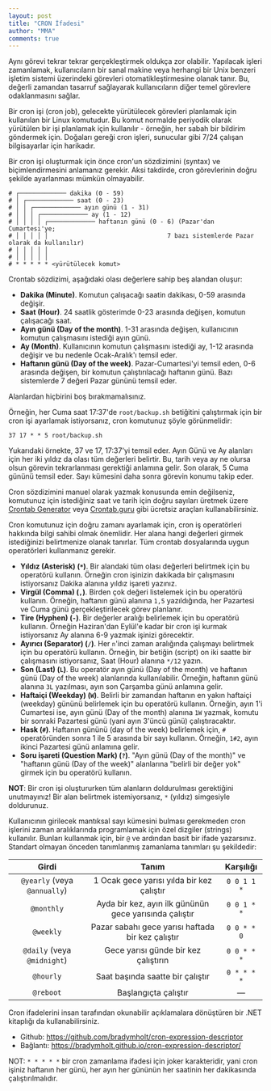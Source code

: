 ```yaml
---
layout: post
title: "CRON İfadesi"
author: "MMA"
comments: true
---
```


Aynı görevi tekrar tekrar gerçekleştirmek oldukça zor olabilir. Yapılacak işleri zamanlamak, kullanıcıların bir sanal makine veya herhangi bir Unix benzeri işletim sistemi üzerindeki görevleri otomatikleştirmesine olanak tanır. Bu, değerli zamandan tasarruf sağlayarak kullanıcıların diğer temel görevlere odaklanmasını sağlar.

Bir cron işi (cron job), gelecekte yürütülecek görevleri planlamak için kullanılan bir Linux komutudur. Bu komut normalde periyodik olarak yürütülen bir işi planlamak için kullanılır - örneğin, her sabah bir bildirim göndermek için. Doğaları gereği cron işleri, sunucular gibi 7/24 çalışan bilgisayarlar için harikadır.


Bir cron işi oluşturmak için önce cron'un sözdizimini (syntax) ve biçimlendirmesini anlamanız gerekir. Aksi takdirde, cron görevlerinin doğru şekilde ayarlanması mümkün olmayabilir.

```
# ┌───────────── dakika (0 - 59)
# │ ┌───────────── saat (0 - 23)
# │ │ ┌───────────── ayın günü (1 - 31)
# │ │ │ ┌───────────── ay (1 - 12)
# │ │ │ │ ┌───────────── haftanın günü (0 - 6) (Pazar'dan Cumartesi'ye;
# │ │ │ │ │                                 7 bazı sistemlerde Pazar olarak da kullanılır) 
# │ │ │ │ │
# │ │ │ │ │
# * * * * * <yürütülecek komut>
```

Crontab sözdizimi, aşağıdaki olası değerlere sahip beş alandan oluşur:
* **Dakika (Minute)**. Komutun çalışacağı saatin dakikası, 0-59 arasında değişir.
* **Saat (Hour)**. 24 saatlik gösterimde 0-23 arasında değişen, komutun çalışacağı saat.
* **Ayın günü (Day of the month)**. 1-31 arasında değişen, kullanıcının komutun çalışmasını istediği ayın günü.
* **Ay (Month)**. Kullanıcının komutun çalışmasını istediği ay, 1-12 arasında değişir ve bu nedenle Ocak-Aralık'ı temsil eder.
* **Haftanın günü (Day of the week)**. Pazar-Cumartesi'yi temsil eden, 0-6 arasında değişen, bir komutun çalıştırılacağı haftanın günü. Bazı sistemlerde 7 değeri Pazar gününü temsil eder.

Alanlardan hiçbirini boş bırakmamalısınız.

Örneğin, her Cuma saat 17:37'de `root/backup.sh` betiğitini çalıştırmak için bir cron işi ayarlamak istiyorsanız, cron komutunuz şöyle görünmelidir:

```
37 17 * * 5 root/backup.sh
```

Yukarıdaki örnekte, 37 ve 17, 17:37'yi temsil eder. Ayın Günü ve Ay alanları için her iki yıldız da olası tüm değerleri belirtir. Bu, tarih veya ay ne olursa olsun görevin tekrarlanması gerektiği anlamına gelir. Son olarak, 5 Cuma gününü temsil eder. Sayı kümesini daha sonra görevin konumu takip eder.

Cron sözdizimini manuel olarak yazmak konusunda emin değilseniz, komutunuz için istediğiniz saat ve tarih için doğru sayıları üretmek üzere [Crontab Generator](https://crontab-generator.org/) veya [Crontab.guru](https://crontab.guru/) gibi ücretsiz araçları kullanabilirsiniz.

Cron komutunuz için doğru zamanı ayarlamak için, cron iş operatörleri hakkında bilgi sahibi olmak önemlidir. Her alana hangi değerleri girmek istediğinizi belirtmenize olanak tanırlar. Tüm crontab dosyalarında uygun operatörleri kullanmanız gerekir.

* **Yıldız (Asterisk) (`*`)**. Bir alandaki tüm olası değerleri belirtmek için bu operatörü kullanın. Örneğin cron işinizin dakikada bir çalışmasını istiyorsanız Dakika alanına yıldız işareti yazınız.
* **Virgül (Comma) (`,`)**. Birden çok değeri listelemek için bu operatörü kullanın. Örneğin, haftanın günü alanına `1,5` yazıldığında, her Pazartesi ve Cuma günü gerçekleştirilecek görev planlanır.
* **Tire (Hyphen) (`-`)**. Bir değerler aralığı belirlemek için bu operatörü kullanın. Örneğin Haziran'dan Eylül'e kadar bir cron işi kurmak istiyorsanız Ay alanına 6-9 yazmak işinizi görecektir.
* **Ayırıcı (Separator) (`/`)**. Her `n`'inci zaman aralığında çalışmayı belirtmek için bu operatörü kullanın. Örneğin, bir betiğin (script) on iki saatte bir çalışmasını istiyorsanız, Saat (Hour) alanına `*/12` yazın.
* **Son (Last) (`L`)**. Bu operatör ayın günü (Day of the month) ve haftanın günü (Day of the week) alanlarında kullanılabilir. Örneğin, haftanın günü alanına `3L` yazılması, ayın son Çarşamba günü anlamına gelir.
* **Haftaiçi (Weekday) (`W`)**. Belirli bir zamandan haftanın en yakın haftaiçi (weekday) gününü belirlemek için bu operatörü kullanın. Örneğin, ayın 1'i Cumartesi ise, ayın günü (Day of the month) alanına `1W` yazmak, komutu bir sonraki Pazartesi günü (yani ayın 3'üncü günü) çalıştıracaktır.
* **Hask (`#`)**. Haftanın gününü (day of the week) belirlemek için, `#` operatöründen sonra 1 ile 5 arasında bir sayı kullanın. Örneğin, `1#2`, ayın ikinci Pazartesi günü anlamına gelir. 
* **Soru işareti (Question Mark) (`?`)**. "Ayın günü (Day of the month)" ve "haftanın günü (Day of the week)" alanlarına "belirli bir değer yok" girmek için bu operatörü kullanın.

**NOT**: Bir cron işi oluştururken tüm alanların doldurulması gerektiğini unutmayınız! Bir alan belirtmek istemiyorsanız, `*` (yıldız) simgesiyle doldurunuz.

Kullanıcının girilecek mantıksal sayı kümesini bulması gerekmeden cron işlerini zaman aralıklarında programlamak için özel dizgiler (strings) kullanılır. Bunları kullanmak için, bir `@` ve ardından basit bir ifade yazarsınız. Standart olmayan önceden tanımlanmış zamanlama tanımları şu şekildedir:

|         **Girdi**         |                        **Tanım**                       | **Karşılığı** |
|:-------------------------:|:------------------------------------------------------:|:-------------:|
| `@yearly` (veya `@annually`)  |        1 Ocak gece yarısı yılda bir kez çalıştır       |  `0 0 1 1 *`  |
|         `@monthly`          | Ayda bir kez, ayın ilk gününün gece yarısında çalıştır |  `0 0 1 * *`  |
|         `@weekly`          |    Pazar sabahı gece yarısı haftada bir kez çalıştır   |  `0 0 * * 0`  |
|  `@daily` (veya `@midnight`)  |          Gece yarısı günde bir kez çalıştırın          |  `0 0 * * *`  |
|          `@hourly`          |            Saat başında saatte bir çalıştır            |  `0 * * * *`  |
|          `@reboot`          |                  Başlangıçta çalıştır                  |       —       |



Cron ifadelerini insan tarafından okunabilir açıklamalara dönüştüren bir .NET kitaplığı da kullanabilirsiniz.
* Github: https://github.com/bradymholt/cron-expression-descriptor
* Bağlantı: https://bradymholt.github.io/cron-expression-descriptor/

NOT: `* * * * *` bir cron zamanlama ifadesi için joker karakteridir, yani cron işiniz haftanın her günü, her ayın her gününün her saatinin her dakikasında çalıştırılmalıdır.
